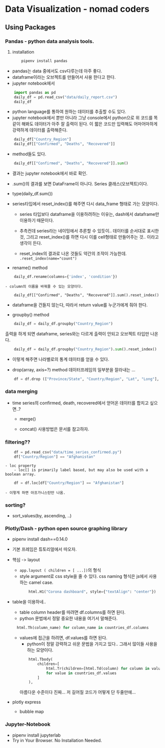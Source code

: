 # Data Visualization - nomad coders

## Using Packages

### Pandas - python data analysis tools.

1. installation
   ```sh
       pipenv install pandas
   ```

- pandas는 data 중에서도 csv다루는데 아주 좋다.
- dataframe이라는 오브젝트를 만들어서 사용 한다고 한다.
- jupyter notebook에서

```python
    import pandas as pd
    daily_df = pd.read_csv("data/daily_report.csv")
    daily_df
```

- python language를 통하여 원하는 데이터를 추출할 수도 있다.
- jupyter notebook에서 뿐만 아니라 그냥 console에서 python으로 위 코드를 똑같이 해봐도 데이터가 아주 잘 출력이 된다.
  이 짧은 코드만 입력해도 어마어마하게 강력하게 데이터를 출력해준다.

```python
    daily_df["Country_Region"]
    daily_df[["Confirmed", "Deaths", "Recovered"]]
```

- method들도 있다.

```python
    daily_df[["Confirmed", "Deaths", "Recovered"]].sum()
```

- 결과는 jupyter notebook에서 바로 확인.
- .sum()의 결과를 보면 DataFrame이 아니다. Series 클래스(오브젝트)이다.
- type(daily_df.sum())
- series타입에서 reset_index()를 해주면 다시 data_frame 형태로 가는 모양이다.

  - series 타입보다 dataframe을 이용하려하는 이유는, dash에서 dataframe만 이용하기 때문이다.

  - 추측컨데 series라는 네이밍에서 추론할 수 있듯이.. 데이터를 순서대로 표시한 것, 그리고 reset_index()를 하면 다시 이를 cell형태로 만들어주는 것.. 이라고 생각이 든다.
  - reset_index의 결과로 나온 것들도 약간의 조작이 가능한데.
    <code>.reset_index(name="count")</code>

- rename() method

```python
    daily_df.rename(columns={'index', 'condition'})
```

    - column의 이름을 바꿔줄 수 있는 모양이다.

```
    daily_df[["Confirmed", "Deaths", "Recovered"]].sum().reset_index()
```

- dataframe을 건들지 않는다, 따라서 return value를 누군가에게 줘야 한다.

- groupby() method

```python
    daily_df = daily_df.groupby("Country_Region")
```

출력을 하게 되면 dataframe, series와는 다르게 출력이 안되고 오브젝트 타입만 나온다.

```python
    daily_df = daily_df.groupby("Country_Region").sum().reset_index()
```

- 이렇게 해주면 나라별로의 통계 데이터를 얻을 수 있다.

- drop(array, axis=?) method
  데이터프레임의 일부분을 잘라내는 ...

```python
    df = df.drop (["Province/State", "Country/Region", "Lat", "Long"], axis=1)
```

### data merging

- time series의 confirmed, death, recovered에서 얻어온 데이터를 합치고 싶으면..?

  - merge()

  - concat()
    사용방법은 문서를 참고하자.

### filtering??

```python
    df = pd.read_csv("data/time_series_confirmed.py")
    df["Country/Region"] == "Afghanistan"
```

    - loc property
        - loc[] is primarily label based, but may also be used with a boolean array.

```python
    df = df.loc[df["Country/Region"] == "Afghanistan"]
```

    - 이렇게 하면 아프가니스탄만 나옴.

### sorting?

- sort_values(by, ascending, ..)

### Plotly/Dash - python open source graphing library

- pipenv install dash==0.14.0

- 기본 프레임은 튜토리얼에서 따오자.
- 핵심 -> layout
  - <code>app.layout ( children = [ ...])</code>의 형식
  - style argument로 css style을 줄 수 있다. css naming 형식은 js에서 사용하는 camel case.
    ```python
        html.H1("Corona dashboard", style={"textAlign": "center"})
    ```
- table을 이용하네..

  - table column header를 따려면 df.columns를 하면 된다.
  - python 문법에서 정말 중요한 내용을 여기서 말해준다.

  ```python
    html.Th(column_name) for column_name in countries_df.columns
  ```

  - values에 접근을 하려면, df.values를 하면 된다.
    - python이 정말 강력하고 쉬운 문법을 가지고 있다.. 그래서 많이들 사용을 하는 모양이다.
    ```python
        html.Tbody(
            children=[
                html.Tr(children=[html.Td(column) for column in value])
                for value in countries_df.values
            ]
        ),
    ```
    아름다운 수준이다 진짜... 저 길어질 코드가 어떻게 단 두줄만에...

- plotly express
  - bubble map

### Jupyter-Notebook

- pipenv install jupyterlab
- Try in Your Browser. No Installation Needed.

```

```
